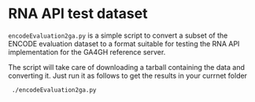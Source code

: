 # RNA API test dataset

`encodeEvaluation2ga.py` is a simple script to convert a subset of the ENCODE evaluation dataset to a format suitable for testing the RNA API implementation for the GA4GH reference server.

The script will take care of downloading a tarball containing the data and converting it. Just run it as follows to get the results in your currnet folder

```shell
 ./encodeEvaluation2ga.py 
```